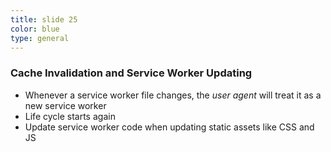 ```yaml
---
title: slide 25
color: blue
type: general
---
```

### Cache Invalidation and Service Worker Updating

* Whenever a service worker file changes, the _user agent_ will treat it as a new service worker
* Life cycle starts again
* Update service worker code when updating static assets like CSS and JS
